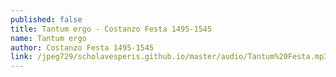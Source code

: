 ```yaml
---
published: false
title: Tantum ergo - Costanzo Festa 1495-1545
name: Tantum ergo
author: Costanzo Festa 1495-1545
link: /jpeg729/scholavesperis.github.io/master/audio/Tantum%20Festa.mp3
---
```


